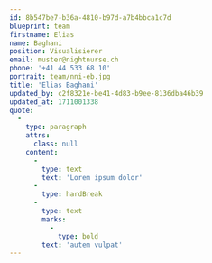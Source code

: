 ```yaml
---
id: 8b547be7-b36a-4810-b97d-a7b4bbca1c7d
blueprint: team
firstname: Elias
name: Baghani
position: Visualisierer
email: muster@nightnurse.ch
phone: '+41 44 533 68 10'
portrait: team/nni-eb.jpg
title: 'Elias Baghani'
updated_by: c2f8321e-be41-4d83-b9ee-8136dba46b39
updated_at: 1711001338
quote:
  -
    type: paragraph
    attrs:
      class: null
    content:
      -
        type: text
        text: 'Lorem ipsum dolor'
      -
        type: hardBreak
      -
        type: text
        marks:
          -
            type: bold
        text: 'autem vulpat'
---
```

